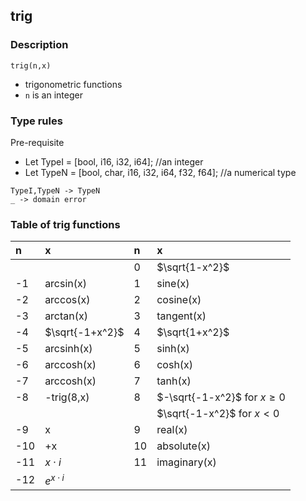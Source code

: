 ## trig

### Description

`trig(n,x)`

- trigonometric functions
- `n` is an integer

### Type rules

Pre-requisite
- Let TypeI = [bool, i16, i32, i64]; //an integer
- Let TypeN = [bool, char, i16, i32, i64, f32, f64]; //a numerical type

```
TypeI,TypeN -> TypeN
_ -> domain error
```

### Table of trig functions

| n              | x                | n              | x                              |
| :------------- | :--------------- | :------------- | :------------------------------|
|                |                  | 0              | $\sqrt{1-x^2}$                 |
| -1             |  arcsin(x)       | 1              | sine(x)                        |
| -2             |  arccos(x)       | 2              | cosine(x)                      |
| -3             |  arctan(x)       | 3              | tangent(x)                     |
| -4             | $\sqrt{-1+x^2}$  | 4              | $\sqrt{1+x^2}$                 |
| -5             |  arcsinh(x)      | 5              | sinh(x)                        |
| -6             |  arccosh(x)      | 6              | cosh(x)                        |
| -7             |  arccosh(x)      | 7              | tanh(x)                        |
| -8             |  -trig(8,x)      | 8              | $-\sqrt{-1-x^2}$ for $x \ge 0$ |
|                |                  |                | $\sqrt{-1-x^2}$ for $x \lt 0$  |
| -9             |  x               | 9              | real(x)                        |
| -10            |  +x              | 10             | absolute(x)                    |
| -11            |  $x\cdot i$      | 11             | imaginary(x)                   |
| -12            |  $e^{x\cdot i}$  |                |                                |
